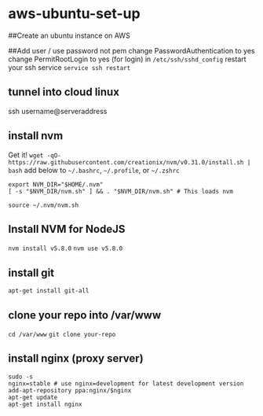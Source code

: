# aws-ubuntu-set-up

##Create an ubuntu instance on AWS

##Add user / use password not pem
change PasswordAuthentication to yes
change PermitRootLogin to yes (for login)
in ```/etc/ssh/sshd_config```
restart your ssh service
```service ssh restart```

## tunnel into cloud linux 
ssh username@serveraddress
## install nvm
Get it!
```wget -qO- https://raw.githubusercontent.com/creationix/nvm/v0.31.0/install.sh | bash```
add below to ```~/.bashrc```, ```~/.profile```, or ```~/.zshrc```
```
export NVM_DIR="$HOME/.nvm"
[ -s "$NVM_DIR/nvm.sh" ] && . "$NVM_DIR/nvm.sh" # This loads nvm
```
```source ~/.nvm/nvm.sh```
## Install NVM for NodeJS
```nvm install v5.8.0```
```nvm use v5.8.0```
## install git
```apt-get install git-all```

## clone your repo into /var/www
```cd /var/www```
```git clone your-repo```

## install nginx (proxy server)
```
sudo -s
nginx=stable # use nginx=development for latest development version
add-apt-repository ppa:nginx/$nginx
apt-get update
apt-get install nginx
```
